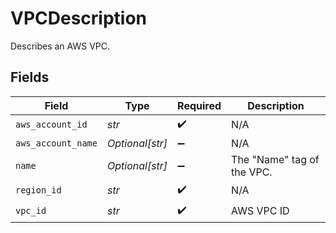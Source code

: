 # VPCDescription

Describes an AWS VPC.


## Fields

| Field                       | Type                        | Required                    | Description                 |
| --------------------------- | --------------------------- | --------------------------- | --------------------------- |
| `aws_account_id`            | *str*                       | :heavy_check_mark:          | N/A                         |
| `aws_account_name`          | *Optional[str]*             | :heavy_minus_sign:          | N/A                         |
| `name`                      | *Optional[str]*             | :heavy_minus_sign:          | The "Name" tag of the VPC.<br/> |
| `region_id`                 | *str*                       | :heavy_check_mark:          | N/A                         |
| `vpc_id`                    | *str*                       | :heavy_check_mark:          | AWS VPC ID                  |